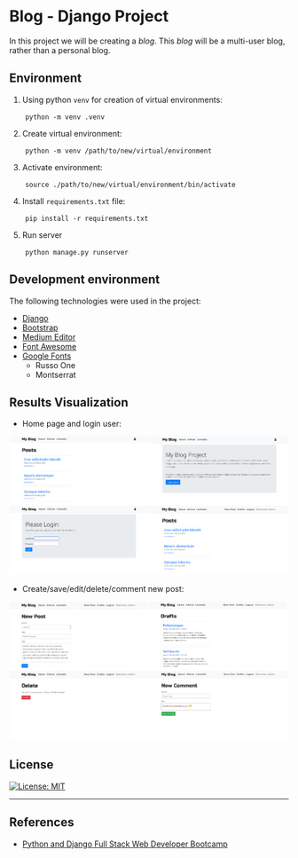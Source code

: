 # Blog - Django Project

In this project we will be creating a *blog*. This *blog* will be a multi-user blog, rather than a personal blog.

## Environment

1. Using python `venv` for creation of virtual environments:

```
	python -m venv .venv
```

2. Create virtual environment:

```
	python -m venv /path/to/new/virtual/environment
```

3. Activate environment:

```
	source ./path/to/new/virtual/environment/bin/activate
```

4. Install `requirements.txt` file:

```
	pip install -r requirements.txt
```

5. Run server

```
	python manage.py runserver
```

## Development environment

The following technologies were used in the project:

* [Django](https://www.djangoproject.com/)
* [Bootstrap](https://getbootstrap.com/)
* [Medium Editor](https://github.com/yabwe/medium-editor)
* [Font Awesome](https://fontawesome.com/)
* [Google Fonts](https://fonts.google.com)
	* Russo One
	* Montserrat

## Results Visualization

* Home page and login user:

![blog django](img/blog_django_1.png)

* Create/save/edit/delete/comment new post:

![blog django](img/blog_django_2.png)


## License

[![License: MIT](https://img.shields.io/badge/License-MIT-red.svg)](https://opensource.org/licenses/MIT)

---

## References

* [Python and Django Full Stack Web Developer Bootcamp](https://www.udemy.com/course/python-and-django-full-stack-web-developer-bootcamp/)



